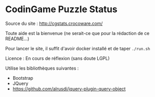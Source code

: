 CodinGame Puzzle Status
=======================

Source du site : http://cgstats.crocoware.com/


Toute aide est la bienvenue (ne serait-ce que pour la rédaction de ce README...)

Pour lancer le site, il suffit d'avoir docker installé et de taper `./run.sh`


Licence : En cours de réflexion (sans doute LGPL)

Utilise les bibliothèques suivantes :
* Bootstrap
* JQuery
* https://github.com/alrusdi/jquery-plugin-query-object

